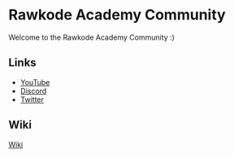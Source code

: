 # Rawkode Academy Community

Welcome to the Rawkode Academy Community :)

## Links
* [YouTube](https://www.youtube.com/c/Rawkode)
* [Discord](https://rawkode.chat/)
* [Twitter](https://twitter.com/rawkode)

## Wiki
[Wiki](https://github.com/rawkode-academy/wiki)
